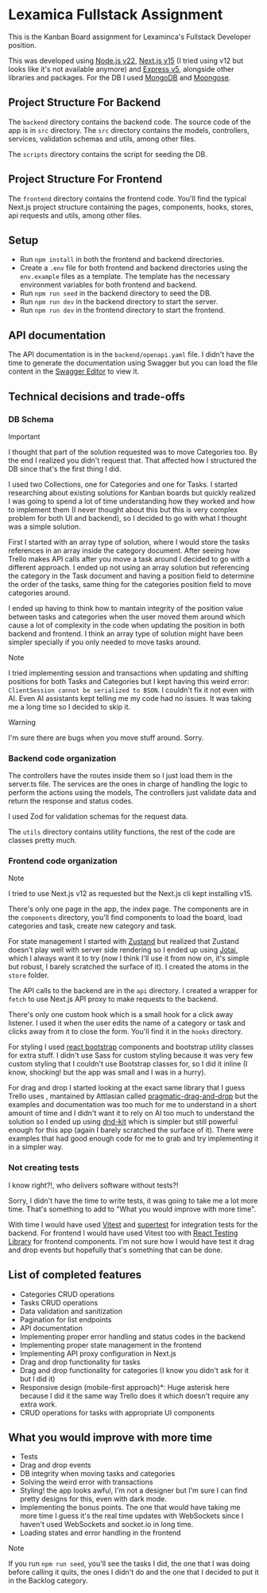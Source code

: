 # Lexamica Fullstack Assignment

This is the Kanban Board assignment for Lexaminca's Fullstack Developer position.

This was developed using [Node.js v22](https://nodejs.org/), [Next.js v15](https://nextjs.org/) (I tried using v12 but looks like it's not available anymore) and [Express v5](https://expressjs.com/), alongside other libraries and packages. For the DB I used [MongoDB](https://www.mongodb.com/) and [Moongose](https://mongoosejs.com/).

## Project Structure For Backend

The `backend` directory contains the backend code. The source code of the app is in `src` directory. The `src` directory contains the models, controllers, services, validation schemas and utils, among other files.

The `scripts` directory contains the script for seeding the DB.

## Project Structure For Frontend

The `frontend` directory contains the frontend code. You'll find the typical Next.js project structure containing the pages, components, hooks, stores, api requests and utils, among other files.

## Setup

- Run `npm install` in both the frontend and backend directories.
- Create a `.env` file for both frontend and backend directories using the `env.example` files as a template. The template has the necessary environment variables for both frontend and backend.
- Run `npm run seed` in the backend directory to seed the DB.
- Run `npm run dev` in the backend directory to start the server.
- Run `npm run dev` in the frontend directory to start the frontend.

## API documentation

The API documentation is in the `backend/openapi.yaml` file. I didn't have the time to generate the documentation using Swagger but you can load the file content in the [Swagger Editor](https://editor.swagger.io/) to view it.

## Technical decisions and trade-offs

### DB Schema

> [!IMPORTANT]
> I thought that part of the solution requested was to move Categories too. By the end I realized you didn't request that. That affected how I structured the DB since that's the first thing I did.

I used two Collections, one for Categories and one for Tasks. I started researching about existing solutions for Kanban boards but quickly realized I was going to spend a lot of time understanding how they worked and how to implement them (I never thought about this but this is very complex problem for both UI and backend), so I decided to go with what I thought was a simple solution.

First I started with an array type of solution, where I would store the tasks references in an array inside the category document. After seeing how Trello makes API calls after you move a task around I decided to go with a different approach. I ended up not using an array solution but referencing the category in the Task document and having a position field to determine the order of the tasks, same thing for the categories position field to move categories around.

I ended up having to think how to mantain integrity of the position value between tasks and categories when the user moved them around which cause a lot of complexity in the code when updating the position in both backend and frontend. I think an array type of solution might have been simpler specially if you only needed to move tasks around.

> [!NOTE]
> I tried implementing session and transactions when updating and shifting positions for both Tasks and Categories but I kept having this weird error: `ClientSession cannot be serialized to BSON`. I couldn't fix it not even with AI. Even AI assistants kept telling me my code had no issues. It was taking me a long time so I decided to skip it.

> [!WARNING]
> I'm sure there are bugs when you move stuff around. Sorry.

### Backend code organization

The controllers have the routes inside them so I just load them in the server.ts file. The services are the ones in charge of handling the logic to perform the actions using the models, The controllers just validate data and return the response and status codes.

I used Zod for validation schemas for the request data.

The `utils` directory contains utility functions, the rest of the code are classes pretty much.


### Frontend code organization

> [!NOTE]
> I tried to use Next.js v12 as requested but the Next.js cli kept installing v15.

There's only one page in the app, the index page. The components are in the `components` directory, you'll find components to load the board, load categories and task, create new category and task.

For state management I started with [Zustand](https://zustand-demo.pmnd.rs/) but realized that Zustand doesn't play well with server side rendering so I ended up using [Jotai](https://jotai.org/), which I always want it to try (now I think I'll use it from now on, it's simple but robust, I barely scratched the surface of it). I created the atoms in the `store` folder.

The API calls to the backend are in the `api` directory. I created a wrapper for `fetch` to use Next.js API proxy to make requests to the backend.

There's only one custom hook which is a small hook for a click away listener. I used it when the user edits the name of a category or task and clicks away from it to close the form. You'll find it in the `hooks` directory.

For styling I used [react bootstrap](https://react-bootstrap.netlify.app/) components and bootstrap utility classes for extra stuff. I didn't use Sass for custom styling because it was very few custom styling that I couldn't use Bootstrap classes for, so I did it inline (I know, shocking! but the app was small and I was in a hurry).

For drag and drop I started looking at the exact same library that I guess Trello uses , mantained by Attlasian called [pragmatic-drag-and-drop](https://github.com/atlassian/pragmatic-drag-and-drop) but the examples and documentation was too much for me to understand in a short amount of time and I didn't want it to rely on AI too much to understand the solution so I ended up using [dnd-kit](https://dndkit.com/) which is simpler but still powerful enough for this app (again I barely scratched the surface of it). There were examples that had good enough code for me to grab and try implementing it in a simpler way.

### Not creating tests

I know right?!, who delivers software without tests?!

Sorry, I didn't have the time to write tests, it was going to take me a lot more time. That's something to add to "What you would improve with more time".

With time I would have used [Vitest](https://vitest.dev/)  and [supertest](https://github.com/visionmedia/supertest) for integration tests for the backend. For frontend I would have used Vitest too with [React Testing Library](https://testing-library.com/docs/react-testing-library/intro/) for frontend components. I'm not sure how I would have test it drag and drop events but hopefully that's something that can be done.


## List of completed features

- Categories CRUD operations
- Tasks CRUD operations
- Data validation and sanitization
- Pagination for list endpoints
- API documentation
- Implementing proper error handling and status codes in the backend
- Implementing proper state management in the frontend
- Implementing API proxy configuration in Next.js
- Drag and drop functionality for tasks
- Drag and drop functionality for categories (I know you didn't ask for it but I did it)
- Responsive design (mobile-first approach)*: Huge asterisk here because I did it the same way Trello does it which doesn't require any extra work.
- CRUD operations for tasks with appropriate UI components

## What you would improve with more time

- Tests
- Drag and drop events
- DB integrity when moving tasks and categories
- Solving the weird error with transactions
- Styling! the app looks awful, I'm not a designer but I'm sure I can find pretty designs for this, even with dark mode.
- Implementing the bonus points. The one that would have taking me more time I guess it's the real time updates with WebSockets since I haven't used WebSockets and socket.io in long time.
- Loading states and error handling in the frontend

> [!NOTE]
> If you run `npm run seed`, you'll see the tasks I did, the one that I was doing before calling it quits, the ones I didn't do and the one that I decided to put it in the Backlog category.
